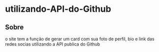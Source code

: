 # utilizando-API-do-Github
## Sobre
o site tem a função de gerar um card com sua foto de perfil, bio e link das redes socias
utilizando a API publica do Github
